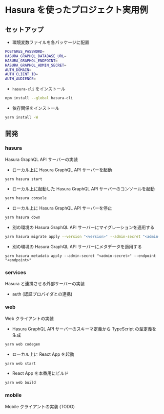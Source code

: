 # Hasura を使ったプロジェクト実用例

## セットアップ

- 環境変数ファイルを各パッケージに配置

```bash
POSTGRES_PASSWORD=
HASURA_GRAPHQL_DATABASE_URL=
HASURA_GRAPHQL_ENDPOINT=
HASURA_GRAPHQL_ADMIN_SECRET=
AUTH_DOMAIN=
AUTH_CLIENT_ID=
AUTH_AUDIENCE=
```

- `hasura-cli` をインストール

```bash
npm install --global hasura-cli
```

- 依存関係をインストール

```bash
yarn install -W
```

## 開発

### hasura

Hasura GraphQL API サーバーの実装

- ローカル上に Hasura GraphQL API サーバーを起動

```bash
yarn hasura start
```

- ローカル上に起動した Hasura GraphQL API サーバーのコンソールを起動

```bash
yarn hasura console
```

- ローカル上に Hasura GraphQL API サーバーを停止

```bash
yarn hasura down
```

- 別の環境の Hasura GraphQL API サーバーにマイグレーションを適用する

```bash
yarn hasura migrate apply --version "<version>" --admin-secret "<admin-secret>" --endpoint "<endpoint>"
```

- 別の環境の Hasura GraphQL API サーバーにメタデータを適用する

```
yarn hasura metadata apply --admin-secret "<admin-secret>" --endpoint "<endpoint>"
```

### services

Hasura と連携させる外部サーバーの実装

- auth (認証プロバイダとの連携)

### web

Web クライアントの実装

- Hasura GraphQL API サーバーのスキーマ定義から TypeScript の型定義を生成

```bash
yarn web codegen
```

- ローカル上に React App を起動

```bash
yarn web start
```

- React App を本番用にビルド

```bash
yarn web build
```

### mobile

Mobile クライアントの実装 (TODO)
